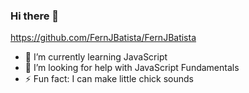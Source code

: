 ### Hi there 👋

https://github.com/FernJBatista/FernJBatista

- 🌱 I’m currently learning JavaScript
- 🤔 I’m looking for help with JavaScript Fundamentals
- ⚡ Fun fact: I can make little chick sounds
